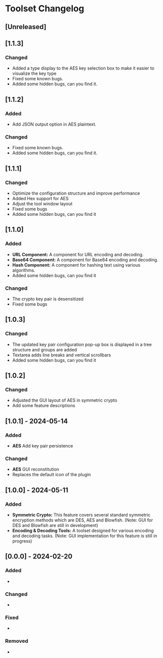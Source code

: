 <!-- Keep a Changelog guide -> https://keepachangelog.com -->

# Toolset Changelog

## [Unreleased]

## [1.1.3]

### Changed

- Added a type display to the AES key selection box to make it easier to visualize the key type
- Fixed some known bugs.
- Added some hidden bugs, can you find it.

## [1.1.2]

### Added

- Add JSON output option in AES plaintext.

### Changed

- Fixed some known bugs.
- Added some hidden bugs, can you find it.

## [1.1.1]

### Changed

- Optimize the configuration structure and improve performance
- Added Hex support for AES
- Adjust the tool window layout
- Fixed some bugs
- Added some hidden bugs, can you find it

## [1.1.0]

### Added

- **URL Component:** A component for URL encoding and decoding.
- **Base64 Component:** A component for Base64 encoding and decoding.
- **Hash Component:** A component for hashing text using various algorithms.
- Added some hidden bugs, can you find it

### Changed

- The crypto key pair is desensitized
- Fixed some bugs

## [1.0.3]

### Changed

- The updated key pair configuration pop-up box is displayed in a tree structure and groups are added
- Textarea adds line breaks and vertical scrollbars
- Added some hidden bugs, can you find it

## [1.0.2]

### Changed

- Adjusted the GUI layout of AES in symmetric crypto
- Add some feature descriptions

## [1.0.1] - 2024-05-14

### Added

- **AES** Add key pair persistence

### Changed

- **AES** GUI reconstitution
- Replaces the default icon of the plugin

## [1.0.0] - 2024-05-11

### Added

- **Symmetric Crypto:** This feature covers several standard symmetric encryption methods which are DES, AES and
  Blowfish. (Note: GUI for DES and Blowfish are still in development)
- **Encoding & Decoding Tools:** A toolset designed for various encoding and decoding tasks. (Note: GUI implementation
  for this feature is still in progress)

## [0.0.0] - 2024-02-20

### Added

-

### Changed

-

### Fixed

-

### Removed

- 

